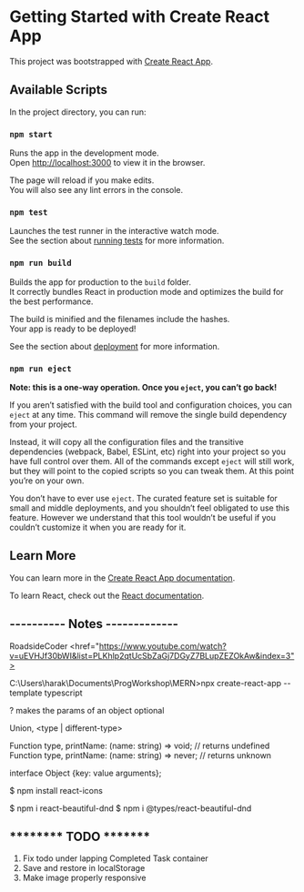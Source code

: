 # Getting Started with Create React App

This project was bootstrapped with [Create React App](https://github.com/facebook/create-react-app).

## Available Scripts

In the project directory, you can run:

### `npm start`

Runs the app in the development mode.\
Open [http://localhost:3000](http://localhost:3000) to view it in the browser.

The page will reload if you make edits.\
You will also see any lint errors in the console.

### `npm test`

Launches the test runner in the interactive watch mode.\
See the section about [running tests](https://facebook.github.io/create-react-app/docs/running-tests) for more information.

### `npm run build`

Builds the app for production to the `build` folder.\
It correctly bundles React in production mode and optimizes the build for the best performance.

The build is minified and the filenames include the hashes.\
Your app is ready to be deployed!

See the section about [deployment](https://facebook.github.io/create-react-app/docs/deployment) for more information.

### `npm run eject`

**Note: this is a one-way operation. Once you `eject`, you can’t go back!**

If you aren’t satisfied with the build tool and configuration choices, you can `eject` at any time. This command will remove the single build dependency from your project.

Instead, it will copy all the configuration files and the transitive dependencies (webpack, Babel, ESLint, etc) right into your project so you have full control over them. All of the commands except `eject` will still work, but they will point to the copied scripts so you can tweak them. At this point you’re on your own.

You don’t have to ever use `eject`. The curated feature set is suitable for small and middle deployments, and you shouldn’t feel obligated to use this feature. However we understand that this tool wouldn’t be useful if you couldn’t customize it when you are ready for it.

## Learn More

You can learn more in the [Create React App documentation](https://facebook.github.io/create-react-app/docs/getting-started).

To learn React, check out the [React documentation](https://reactjs.org/).

## ---------- Notes -------------

RoadsideCoder
<href="https://www.youtube.com/watch?v=uEVHJf30bWI&list=PLKhlp2qtUcSbZaGj7DGyZ7BLupZEZOkAw&index=3">

C:\Users\harak\Documents\ProgWorkshop\MERN>npx create-react-app <project-name> --template typescript

? makes the params of an object optional

Union, <type | different-type>

Function type, printName: (name: string) => void; // returns undefined <br />
Function type, printName: (name: string) => never; // returns unknown

interface Object {key: value arguments};

$ npm install react-icons

$ npm i react-beautiful-dnd
$ npm i @types/react-beautiful-dnd

## \***\*\*\*\*\*\*\*** TODO **\*\***\*\*\***\*\***

1. Fix todo under lapping Completed Task container
2. Save and restore in localStorage
3. Make image properly responsive
